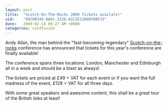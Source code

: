 ```yaml
---
layout: post
title:  "Scotch-On-The-Rocks 2009 Tickets availale!"
uid:	"89C88345-DA01-222E-A1C2E1206DF08F23"
date:   2009-02-18 09:27 AM +0000
categories: coldfusion
---
```

Andy Allan, the man behind the "fast-becoming-legendary" <a href="http://www.scotch-on-the-rocks.co.uk/" title="Scotch on the Road 2009">Scotch-on-the-rocks</a> conference has announced that tickets for this year's conference are finally available! 

The conference spans three locations: London, Manchester and Edinburgh all in a week and should be a blast as always! 

The tickets are priced at £49 + VAT for each event or if you want the full madness of the event, £129 + VAT for all three days.

With some great speakers and awesome content, this shall be a great tour of the British Isles at least!